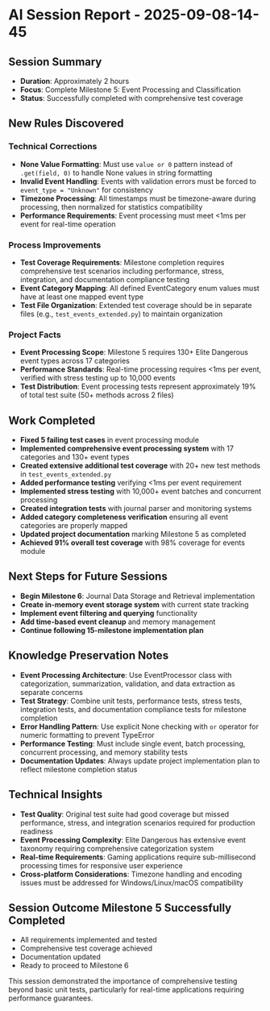 # AI Session Report - 2025-09-08-14-45

## Session Summary
- **Duration**: Approximately 2 hours
- **Focus**: Complete Milestone 5: Event Processing and Classification  
- **Status**: Successfully completed with comprehensive test coverage

## New Rules Discovered
### Technical Corrections
- **None Value Formatting**: Must use `value or 0` pattern instead of `.get(field, 0)` to handle None values in string formatting
- **Invalid Event Handling**: Events with validation errors must be forced to `event_type = "Unknown"` for consistency
- **Timezone Processing**: All timestamps must be timezone-aware during processing, then normalized for statistics compatibility
- **Performance Requirements**: Event processing must meet <1ms per event for real-time operation

### Process Improvements
- **Test Coverage Requirements**: Milestone completion requires comprehensive test scenarios including performance, stress, integration, and documentation compliance testing
- **Event Category Mapping**: All defined EventCategory enum values must have at least one mapped event type
- **Test File Organization**: Extended test coverage should be in separate files (e.g., `test_events_extended.py`) to maintain organization

### Project Facts
- **Event Processing Scope**: Milestone 5 requires 130+ Elite Dangerous event types across 17 categories
- **Performance Standards**: Real-time processing requires <1ms per event, verified with stress testing up to 10,000 events
- **Test Distribution**: Event processing tests represent approximately 19% of total test suite (50+ methods across 2 files)

## Work Completed
- **Fixed 5 failing test cases** in event processing module
- **Implemented comprehensive event processing system** with 17 categories and 130+ event types
- **Created extensive additional test coverage** with 20+ new test methods in `test_events_extended.py`
- **Added performance testing** verifying <1ms per event requirement
- **Implemented stress testing** with 10,000+ event batches and concurrent processing
- **Created integration tests** with journal parser and monitoring systems
- **Added category completeness verification** ensuring all event categories are properly mapped
- **Updated project documentation** marking Milestone 5 as completed
- **Achieved 91% overall test coverage** with 98% coverage for events module

## Next Steps for Future Sessions
- **Begin Milestone 6**: Journal Data Storage and Retrieval implementation
- **Create in-memory event storage system** with current state tracking
- **Implement event filtering and querying** functionality
- **Add time-based event cleanup** and memory management
- **Continue following 15-milestone implementation plan**

## Knowledge Preservation Notes
- **Event Processing Architecture**: Use EventProcessor class with categorization, summarization, validation, and data extraction as separate concerns
- **Test Strategy**: Combine unit tests, performance tests, stress tests, integration tests, and documentation compliance tests for milestone completion
- **Error Handling Pattern**: Use explicit None checking with `or` operator for numeric formatting to prevent TypeError
- **Performance Testing**: Must include single event, batch processing, concurrent processing, and memory stability tests
- **Documentation Updates**: Always update project implementation plan to reflect milestone completion status

## Technical Insights
- **Test Quality**: Original test suite had good coverage but missed performance, stress, and integration scenarios required for production readiness
- **Event Processing Complexity**: Elite Dangerous has extensive event taxonomy requiring comprehensive categorization system
- **Real-time Requirements**: Gaming applications require sub-millisecond processing times for responsive user experience
- **Cross-platform Considerations**: Timezone handling and encoding issues must be addressed for Windows/Linux/macOS compatibility

## Session Outcome **Milestone 5 Successfully Completed**
- All requirements implemented and tested
- Comprehensive test coverage achieved
- Documentation updated
- Ready to proceed to Milestone 6

This session demonstrated the importance of comprehensive testing beyond basic unit tests, particularly for real-time applications requiring performance guarantees.

